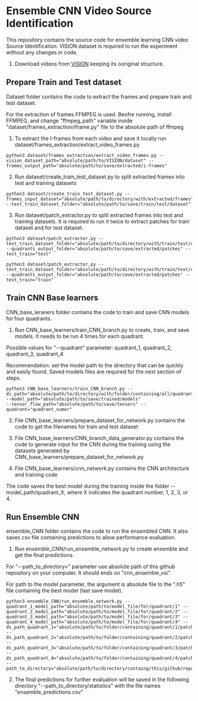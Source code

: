 # Ensemble CNN Video Source Identification

This repository contains the source code for ensemble learning CNN video Source Identification. VISION dataset is required to run the experiment without any changes in code. 

1. Download videos from [VISION](https://lesc.dinfo.unifi.it/VISION/) keeping its ooriginal structure. 

## Prepare Train and Test dataset
Dataset folder contains the code to extract the frames and prepare train and test dataset.

For the extraction of frames FFMPEG is used. Beofre running, install FFMPEG, and change "ffmpeg_path" variable inside "dataset/frames_extraction/iframe.py" file to the absolute path of ffmpeg

1. To extract the I-frames from each video and save it locally run dataset/frames_extraction/extract_video_frames.py

```
python3 dataset/frames_extraction/extract_video_frames.py --vision_dataset_path="absolute/path/to/VISION/dataset" --frames_output_path="absolute/path/to/save/extracted/i-frames"
```

2. Run dataset/create_train_test_dataset.py to split extracted frames into test and training datasets

```
python3 dataset/create_train_test_dataset.py --frames_input_dataset="absolute/path/to/directory/with/extracted/frames" --test_train_dataset_folder="absolute/path/to/save/train/test/dataset"
```

3. Run dataset/patch_extractor.py to split extracted frames into test and training datasets. It is required to run it twice to extract patches for train dataset and for test dataset.

```
python3 dataset/patch_extractor.py --test_train_dataset_folder="absolute/path/to/directory/with/train/test/dataset" --quadrants_output_folder="absolute/path/to/save/extracted/patches" --test_train="test"
```
```
python3 dataset/patch_extractor.py --test_train_dataset_folder="absolute/path/to/directory/with/train/test/dataset" --quadrants_output_folder="absolute/path/to/save/extracted/patches" --test_train="train"
```

## Train CNN Base learners
CNN_base_leraners folder contains the code to train and save CNN models for four quadrants.

1. Run CNN_base_learners/train_CNN_branch.py to create, train, and save models. It needs to be run 4 times for each quadrant.

Possible values for "--quadrant" parameter: quadrant_1, quadrant_2, quadrant_3, quadrant_4

Recommendation: set the model path to the directory that can be quickly and easily found. Saved models files are required for the next section of steps.

```
python3 CNN_base_learners/train_CNN_branch.py --ds_path="absolute/path/to/directory/with/folder/containing/all/quadrants/data" --model_path="absolute/path/to/save/trained/models" 
--tensor_flow_path="absolute/path/to/save/tensors" --quadrant="quadrant_numer"
```

2.  File CNN_base_learners/prepare_dataset_for_network.py contains the code to get the filenames for train and test dataset

3. File CNN_base_learners/CNN_branch_data_generator.py contains the code to generate input for the CNN during the training using the datasets generated by CNN_base_learners/prepare_dataset_for_network.py 

4. File CNN_base_learners/cnn_network.py contains the CNN architecture and training code

The code saves the best model during the training inside the folder --model_path/quadrant_X, where X indicates the quadrant number, 1, 2, 3, or 4.

## Run Ensemble CNN
ensemble_CNN folder contains the code to run the ensembled CNN. It also saves csv file containing predictions to allow performance evaluation.

1. Run ensemble_CNN/run_ensemble_network.py to create ensemble and get the final predictions.

For "--path_to_directory=" parameter use absolute path of this github repository on your computer. It should ends on "cnn_ensemble_vsi".

For path to the model parameter, the argument is absolute file to the ".h5" file containing the best model (last save model).

```
python3 ensemble_CNN/run_ensemble_network.py --quadrant_1_model_path="absolute/path/to/model_file/for/quadrant/1" --quadrant_2_model_path="absolute/path/to/model_file/for/quadrant/2" --quadrant_3_model_path="absolute/path/to/model_file/for/quadrant/3" --quadrant_4_model_path="absolute/path/to/model_file/for/quadrant/4" --ds_path_quadrant_1="absolute/path/to/folder/containing/quadrant/1/patches" --ds_path_quadrant_2="absolute/path/to/folder/containing/quadrant/2/patches" --ds_path_quadrant_3="absolute/path/to/folder/containing/quadrant/3/patches" --ds_path_quadrant_4="absolute/path/to/folder/containing/quadrant/4/patches" --path_to_directory="absolute/path/to/directory/containg/this/github/repository"
```

2. The final predictions for further evaluation will be saved in the following directory "--path_to_directory/statistics" with the file names "ensemble_predictions.csv"